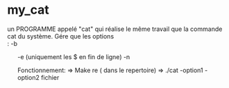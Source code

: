 # my_cat
un PROGRAMME appelé "cat" qui réalise le même travail que la commande cat du système.
 Gére que les options<br> :
  -b<ul>
  -e (uniquement les $ en fin de ligne)
  -n
  
  Fonctionnement: 
  => Make re ( dans le repertoire)
  => ./cat -option1 -option2 fichier 
